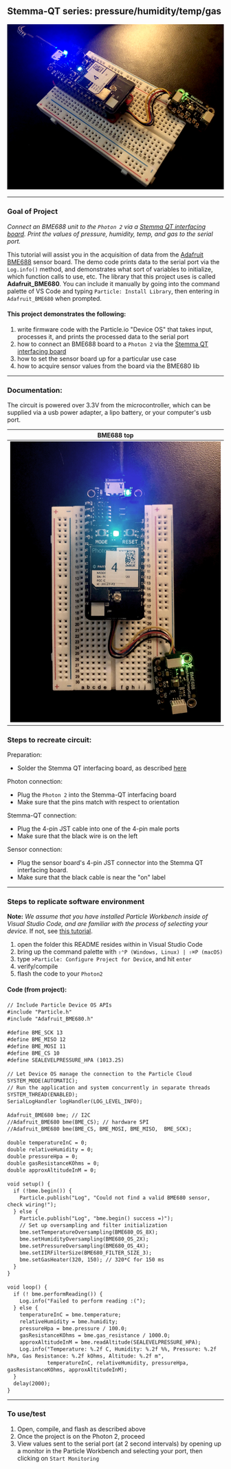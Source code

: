## Stemma-QT series: pressure/humidity/temp/gas

![stemma-qt phtg](bme688_persp.jpg)

---

### Goal of Project 

*Connect an BME688 unit to the `Photon 2` via a [Stemma QT interfacing board](https://www.adafruit.com/product/4515).  Print the values of pressure, humidity, temp, and gas to the serial port.*

This tutorial will assist you in the acquisition of data from the [Adafruit BME688](https://www.adafruit.com/product/5046) sensor board.  The demo code prints data to the serial port via the `Log.info()` method, and demonstrates what sort of variables to initialize, which function calls to use, etc.  The library that this project uses is called **Adafruit_BME680**.  You can include it manually by going into the command palette of VS Code and typing `Particle: Install Library`, then entering in `Adafruit_BME680` when prompted.

#### This project demonstrates the following:

1. write firmware code with the Particle.io "Device OS" that takes input, processes it, and prints the processed data to the serial port
1. how to connect an BME688 board to a `Photon 2` via the [Stemma QT interfacing board](https://www.adafruit.com/product/4515)
1. how to set the sensor board up for a particular use case
1. how to acquire sensor values from the board via the BME680 lib

---

### Documentation: 

The circuit is powered over 3.3V from the microcontroller, which can be supplied via a usb power adapter, a lipo battery, or your computer's usb port.

BME688 top |
--- | 
![bme688 top](bme688_top.JPG) |

### Steps to recreate circuit:

Preparation:

- Solder the Stemma QT interfacing board, as described [here](https://www.youtube.com/watch?v=DHG7GmUL8wM&ab_channel=loopstick)

Photon connection:

- Plug the `Photon 2` into the Stemma-QT interfacing board
- Make sure that the pins match with respect to orientation

Stemma-QT connection:

- Plug the 4-pin JST cable into one of the 4-pin male ports
- Make sure that the black wire is on the left

Sensor connection:

- Plug the sensor board's 4-pin JST connector into the Stemma QT interfacing board.  
- Make sure that the black cable is near the "on" label

---

### Steps to replicate software environment

**Note:** *We assume that you have installed Particle Workbench inside of Visual Studio Code, and are familiar with the process of selecting your device.*  If not, see [this tutorial](https://github.com/Berkeley-MDes/tdf-fa24-equilet/blob/main/_tutorials/installation_compilation/p2_pw_tutorial/README.md).

1. open the folder this README resides within in Visual Studio Code
1. bring up the command palette with `⇧⌃P (Windows, Linux) | ⇧⌘P (macOS)` 
1. type `>Particle: Configure Project for Device`, and hit `enter`
1. verify/compile
1. flash the code to your `Photon2` 

#### Code (from project):

```
// Include Particle Device OS APIs
#include "Particle.h"
#include "Adafruit_BME680.h"

#define BME_SCK 13
#define BME_MISO 12
#define BME_MOSI 11
#define BME_CS 10
#define SEALEVELPRESSURE_HPA (1013.25)

// Let Device OS manage the connection to the Particle Cloud
SYSTEM_MODE(AUTOMATIC);
// Run the application and system concurrently in separate threads
SYSTEM_THREAD(ENABLED);
SerialLogHandler logHandler(LOG_LEVEL_INFO);

Adafruit_BME680 bme; // I2C
//Adafruit_BME680 bme(BME_CS); // hardware SPI
//Adafruit_BME680 bme(BME_CS, BME_MOSI, BME_MISO,  BME_SCK);

double temperatureInC = 0;
double relativeHumidity = 0;
double pressureHpa = 0;
double gasResistanceKOhms = 0;
double approxAltitudeInM = 0;

void setup() {
  if (!bme.begin()) {
    Particle.publish("Log", "Could not find a valid BME680 sensor, check wiring!");
  } else {
    Particle.publish("Log", "bme.begin() success =)");
    // Set up oversampling and filter initialization
    bme.setTemperatureOversampling(BME680_OS_8X);
    bme.setHumidityOversampling(BME680_OS_2X);
    bme.setPressureOversampling(BME680_OS_4X);
    bme.setIIRFilterSize(BME680_FILTER_SIZE_3);
    bme.setGasHeater(320, 150); // 320*C for 150 ms
  }
}

void loop() {
  if (! bme.performReading()) {
    Log.info("Failed to perform reading :(");
  } else {
    temperatureInC = bme.temperature;
    relativeHumidity = bme.humidity;
    pressureHpa = bme.pressure / 100.0;
    gasResistanceKOhms = bme.gas_resistance / 1000.0;
    approxAltitudeInM = bme.readAltitude(SEALEVELPRESSURE_HPA);
    Log.info("Temperature: %.2f C, Humidity: %.2f %%, Pressure: %.2f hPa, Gas Resistance: %.2f kOhms, Altitude: %.2f m",
             temperatureInC, relativeHumidity, pressureHpa, gasResistanceKOhms, approxAltitudeInM);
  }
  delay(2000);
}
```

---

### To use/test

1. Open, compile, and flash as described above
1. Once the project is on the Photon 2, proceed
1. View values sent to the serial port (at 2 second intervals) by opening up a monitor in the Particle Workbench and selecting your port, then clicking on `Start Monitoring`